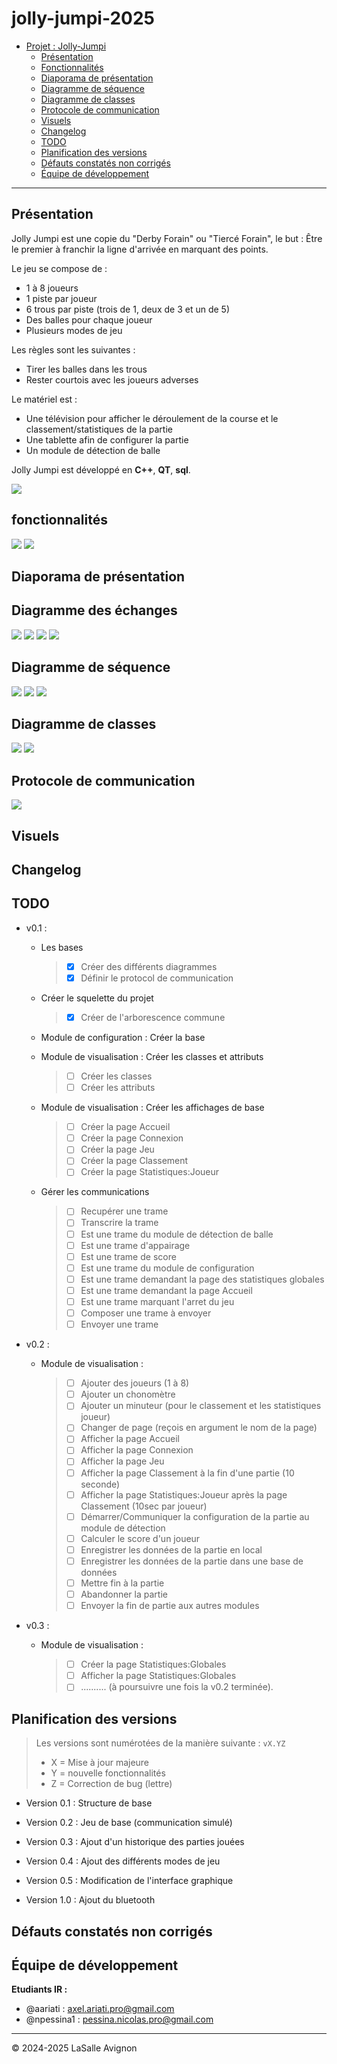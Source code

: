 # jolly-jumpi-2025


- [Projet : Jolly-Jumpi](#jolly-jumpi-2025)
  - [Présentation](#présentation)
  - [Fonctionnalités](#fonctionnalités)
  - [Diaporama de présentation](#diaporama-de-présentation)
  - [Diagramme de séquence](#diagramme-de-séquence)
  - [Diagramme de classes](#diagramme-de-classes)
  - [Protocole de communication](#Protocole-de-communication)
  - [Visuels](#visuels)
  - [Changelog](#changelog)
  - [TODO](#todo)
  - [Planification des versions](#planification-des-versions)
  - [Défauts constatés non corrigés](#défauts-constatés-non-corrigés)
  - [Équipe de développement](#équipe-de-développement)

---


## Présentation

Jolly Jumpi est une copie du "Derby Forain" ou "Tiercé Forain", le but : Être le premier à franchir la ligne d'arrivée en marquant des points.

Le jeu se compose de :

- 1 à 8 joueurs
- 1 piste par joueur
- 6 trous par piste (trois de 1, deux de 3 et un de 5)
- Des balles pour chaque joueur
- Plusieurs modes de jeu

Les règles sont les suivantes :

- Tirer les balles dans les trous
- Rester courtois avec les joueurs adverses

Le matériel est :

- Une télévision pour afficher le déroulement de la course et le classement/statistiques de la partie
- Une tablette afin de configurer la partie
- Un module de détection de balle

Jolly Jumpi est développé en **C++**, **QT**, **sql**.

![](./images/Readme/compositionSysteme.webp)

## fonctionnalités

![](./images/Readme/DiagrammeCasUtilisation-moduleConfiguration.webp)
![](./images/Readme/DiagrammeCasUtilisation-moduleVisualisation.webp)

## Diaporama de présentation


## Diagramme des échanges

![](./images/Readme/DiagrammeDesEchanges-Configuration.webp)
![](./images/Readme/DiagrammeDesEchanges-GestionPartie.webp)
![](./images/Readme/DiagrammeDesEchanges-AfficherStat.webp)
![](./images/Readme/DiagrammeDesEchanges-InterromprePartie.webp)


## Diagramme de séquence

![](./images/Readme/DiagrammeDeSequence-GestionPartie.webp)
![](./images/Readme/DiagrammeDeSequence-Statistiques.webp)
![](./images/Readme/DiagrammeDeSequence-InterromprePartie.webp)

## Diagramme de classes

![](./images/Readme/DiagrammeDeClasse-moduleConfiguration.webp)
![](./images/Readme/DiagrammeDeClasse-moduleVisualisation.webp)

## Protocole de communication

![](./images/Readme/ProtocolCommunication.webp)

## Visuels



## Changelog



## TODO

- v0.1 :

  - Les bases

    > - [X] Créer des différents diagrammes
    > - [X] Définir le protocol de communication

  - Créer le squelette du projet

    > - [X] Créer de l'arborescence commune

  - Module de configuration : Créer la base



  - Module de visualisation : Créer les classes et attributs

    > - [ ] Créer les classes
    > - [ ] Créer les attributs

  - Module de visualisation : Créer les affichages de base

    > - [ ] Créer la page Accueil
    > - [ ] Créer la page Connexion
    > - [ ] Créer la page Jeu
    > - [ ] Créer la page Classement
    > - [ ] Créer la page Statistiques:Joueur
  
  - Gérer les communications

    > - [ ] Recupérer une trame
    > - [ ] Transcrire la trame
    > - [ ] Est une trame du module de détection de balle
    > - [ ] Est une trame d'appairage
    > - [ ] Est une trame de score
    > - [ ] Est une trame du module de configuration
    > - [ ] Est une trame demandant la page des statistiques globales
    > - [ ] Est une trame demandant la page Accueil
    > - [ ] Est une trame marquant l'arret du jeu
    > - [ ] Composer une trame à envoyer
    > - [ ] Envoyer une trame

- v0.2 :

  - Module de visualisation : 

    > - [ ] Ajouter des joueurs (1 à 8)
    > - [ ] Ajouter un chonomètre
    > - [ ] Ajouter un minuteur (pour le classement et les statistiques joueur)
    > - [ ] Changer de page (reçois en argument le nom de la page)
    > - [ ] Afficher la page Accueil
    > - [ ] Afficher la page Connexion
    > - [ ] Afficher la page Jeu
    > - [ ] Afficher la page Classement à la fin d'une partie (10 seconde)
    > - [ ] Afficher la page Statistiques:Joueur après la page Classement (10sec par joueur)
    > - [ ] Démarrer/Communiquer la configuration de la partie au module de détection
    > - [ ] Calculer le score d'un joueur
    > - [ ] Enregistrer les données de la partie en local
    > - [ ] Enregistrer les données de la partie dans une base de données
    > - [ ] Mettre fin à la partie
    > - [ ] Abandonner la partie
    > - [ ] Envoyer la fin de partie aux autres modules

- v0.3 :

  - Module de visualisation : 

    > - [ ] Créer la page Statistiques:Globales
    > - [ ] Afficher la page Statistiques:Globales
    > - [ ] .......... (à poursuivre une fois la v0.2 terminée).

## Planification des versions

> Les versions sont numérotées de la manière suivante : `vX.YZ`
>
> - X = Mise à jour majeure
> - Y = nouvelle fonctionnalités
> - Z = Correction de bug (lettre)

- Version 0.1 : Structure de base

- Version 0.2 : Jeu de base (communication simulé)

- Version 0.3 : Ajout d'un historique des parties jouées

- Version 0.4 : Ajout des différents modes de jeu

- Version 0.5 : Modification de l'interface graphique

- Version 1.0 : Ajout du bluetooth

## Défauts constatés non corrigés



## Équipe de développement

**Etudiants IR :**
- @aariati : axel.ariati.pro@gmail.com
- @npessina1 : pessina.nicolas.pro@gmail.com

---

&copy; 2024-2025 LaSalle Avignon